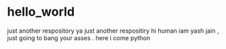 # hello_world
just another respository
ya just another respositiry
hi human 
 iam yash jain , just going to bang your asses .
 here i come python
